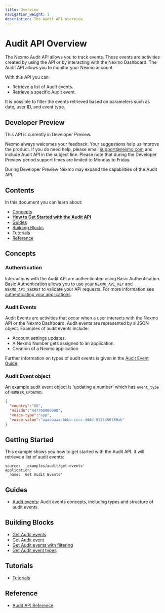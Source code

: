 ```yaml
---
title: Overview
navigation_weight: 1
description: The Audit API overview.
---
```


# Audit API Overview

The Nexmo Audit API allows you to track events. These events are activities created by using the API or by interacting with the Nexmo Dashboard. The Audit API allows you to monitor your Nexmo account.

With this API you can:

* Retrieve a list of Audit events.
* Retrieve a specific Audit event.

It is possible to filter the events retrieved based on parameters such as date, user ID, and event type.

## Developer Preview

This API is currently in Developer Preview.

Nexmo always welcomes your feedback. Your suggestions help us improve the product. If you do need help, please email [support@nexmo.com](mailto:support@nexmo.com) and include Audit API in the subject line. Please note that during the Developer Preview period support times are limited to Monday to Friday.

During Developer Preview Nexmo may expand the capabilities of the Audit API.

## Contents

In this document you can learn about:

* [Concepts](#concepts)
* [**How to Get Started with the Audit API**](#getting-started)
* [Guides](#guides)
* [Building Blocks](#building-blocks)
* [Tutorials](#tutorials)
* [Reference](#reference)

## Concepts

### Authentication

Interactions with the Audit API are authenticated using Basic Authentication. Basic Authentication allows you to use your `NEXMO_API_KEY` and `NEXMO_API_SECRET` to validate your API requests. For more information see [authenticating your applications](/concepts/guides/authentication).

### Audit Events

Audit Events are activities that occur when a user interacts with the Nexmo API or the Nexmo Dashboard. Audit events are represented by a JSON object. Examples of audit events include:

* Account settings updates.
* A Nexmo Number gets assigned to an application.
* Creation of a Nexmo application.

Further information on types of audit events is given in the [Audit Event Guide](/audit/guides/audit-events).

### Audit Event object

An example audit event object is 'updating a number' which has `event_type` of `NUMBER_UPDATED`:

``` json
{
  "country":"GB",
  "msisdn":"447700900000",
  "voice-type":"app",
  "voice-value":"aaaaaaaa-bbbb-cccc-dddd-0123456789ab"
}
```

## Getting Started

This example shows you how to get started with the Audit API. It will retrieve a list of audit events:

```building_blocks
source: '_examples/audit/get-events'
application:
  name: 'Get Audit Events'
```

## Guides

* [Audit events](/audit/guides/audit-events): Audit events concepts, including types and structure of audit events.

## Building Blocks

* [Get Audit events](/audit/building-blocks/get-events)
* [Get Audit event](/audit/building-blocks/get-event)
* [Get Audit events with filtering](/audit/building-blocks/get-events-with-filtering)
* [Get Audit event types](/audit/building-blocks/get-event-types)

## Tutorials

* [Tutorials](/audit/tutorials)

## Reference

* [Audit API Reference](/api/audit)
